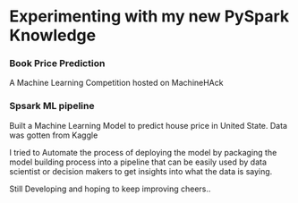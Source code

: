 # Experimenting with my new PySpark Knowledge
### Book Price Prediction
A Machine Learning Competition hosted on MachineHAck

### Spsark ML pipeline
Built a Machine Learning Model to predict house price in United State. Data was gotten from Kaggle

I tried to Automate the process of deploying the model by packaging the model building process into a pipeline that can be easily used by data scientist or decision makers to get insights into what the data is saying.

Still Developing and hoping to keep improving cheers..
